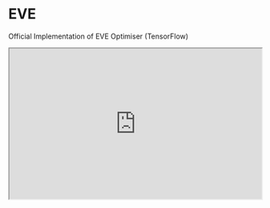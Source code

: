 # EVE
Official Implementation of EVE Optimiser (TensorFlow)

<iframe src="https://github.com/akhadangi/EVE/blob/main/figures/Training%20F1-score%20trajectories%20under%20primary%20learning%20rate%20variations%20-%20Flower%20Classification%20Dataset.html" 
        width="100%" 
        height="300px"></iframe>

